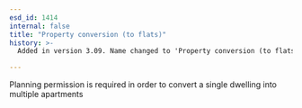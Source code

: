 ```yaml
---
esd_id: 1414
internal: false
title: "Property conversion (to flats)"
history: >-
  Added in version 3.09. Name changed to 'Property conversion (to flats)' and scope notes updated in version 4.00.

---
```


Planning permission is required in order to convert a single dwelling into multiple apartments

